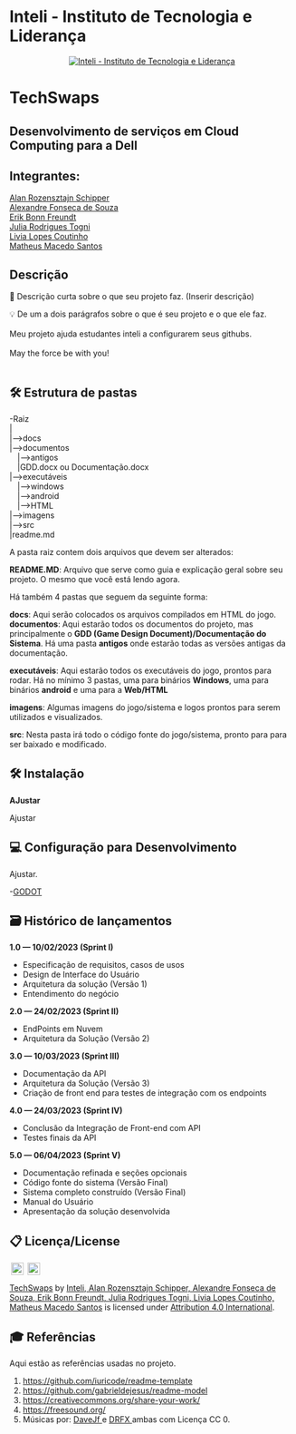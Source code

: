 # Inteli - Instituto de Tecnologia e Liderança 

<p align="center">
<a href= "https://www.inteli.edu.br/"><img src="https://www.inteli.edu.br/wp-content/uploads/2021/08/20172028/marca_1-2.png" alt="Inteli - Instituto de Tecnologia e Liderança" border="0"></a>
</p>

# TechSwaps

## Desenvolvimento de serviços em Cloud Computing para a Dell

## Integrantes: 
<a href="https://www.linkedin.com/in/alan-rozensztajn-schipper-0563701ba/">Alan Rozensztajn Schipper</br></a>
<a href="https://www.linkedin.com/in/alexandrefonseca00/">Alexandre Fonseca de Souza</br></a>
<a href="https://www.linkedin.com/in/erikfreundt/">Erik Bonn Freundt</br></a>
<a href="https://www.linkedin.com/in/julia-togni/">Julia Rodrigues Togni</br></a> 
<a href="https://www.linkedin.com/in/liviapcoutinho//">Livia Lopes Coutinho</br></a>
<a href="https://www.linkedin.com/in/matheusmacedosantos/">Matheus Macedo Santos</br></a>

## Descrição

📜 Descrição curta sobre o que seu projeto faz.
(Inserir descrição)

💡 De um a dois parágrafos sobre o que é seu projeto e o que ele faz.
<br><br>
Meu projeto ajuda estudantes inteli a configurarem seus githubs.
<br><br>
May the force be with you!
<br><br>

## 🛠 Estrutura de pastas

-Raiz<br>
|<br>
|-->docs<br>
|-->documentos<br>
  &emsp;|-->antigos<br>
  &emsp;|GDD.docx ou Documentação.docx<br>
|-->executáveis<br>
  &emsp;|-->windows<br>
  &emsp;|-->android<br>
  &emsp;|-->HTML<br>
|-->imagens<br>
|-->src<br>
|readme.md<br>

A pasta raiz contem dois arquivos que devem ser alterados:

<b>README.MD</b>: Arquivo que serve como guia e explicação geral sobre seu projeto. O mesmo que você está lendo agora.

Há também 4 pastas que seguem da seguinte forma:

<b>docs</b>: Aqui serão colocados os arquivos compilados em HTML do jogo.
<b>documentos</b>: Aqui estarão todos os documentos do projeto, mas principalmente o <b>GDD (Game Design Document)/Documentação do Sistema</b>. Há uma pasta <b>antigos</b> onde estarão todas as versões antigas da documentação.

<b>executáveis</b>: Aqui estarão todos os executáveis do jogo, prontos para rodar. Há no mínimo 3 pastas, uma para binários <b>Windows</b>, uma para binários <b>android</b> e uma para a <b>Web/HTML</b>

<b>imagens</b>: Algumas imagens do jogo/sistema e logos prontos para serem utilizados e visualizados.

<b>src</b>: Nesta pasta irá todo o código fonte do jogo/sistema, pronto para para ser baixado e modificado.

## 🛠 Instalação

<b>AJustar </b>

Ajustar

## 💻 Configuração para Desenvolvimento

Ajustar.

-<a href="https://godotengine.org/download">GODOT</a>

## 🗃 Histórico de lançamentos

**1.0 — 10/02/2023 (Sprint I)**

* Especificação de requisitos, casos de usos
* Design de Interface do Usuário
* Arquitetura da solução (Versão 1)
* Entendimento do negócio

**2.0 — 24/02/2023 (Sprint II)**

* EndPoints em Nuvem
* Arquitetura da Solução (Versão 2)
  
**3.0 — 10/03/2023 (Sprint III)**

* Documentação da API
* Arquitetura da Solução (Versão 3)
* Criação de front end para testes de integração com os endpoints

**4.0 — 24/03/2023 (Sprint IV)**

* Conclusão da Integração de Front-end com API
* Testes finais da API  

**5.0 — 06/04/2023 (Sprint V)**

* Documentação refinada e seções opcionais
* Código fonte do sistema (Versão Final)
* Sistema completo construído (Versão Final)
* Manual do Usuário
* Apresentação da solução desenvolvida

## 📋 Licença/License


<img style="height:22px!important;margin-left:3px;vertical-align:text-bottom;" src="https://mirrors.creativecommons.org/presskit/icons/cc.svg?ref=chooser-v1">
<img style="height:22px!important;margin-left:3px;vertical-align:text-bottom;" src="https://mirrors.creativecommons.org/presskit/icons/by.svg?ref=chooser-v1">

<p xmlns:cc="http://creativecommons.org/ns#" xmlns:dct="http://purl.org/dc/terms/"><a property="dct:title" rel="cc:attributionURL" href="#">TechSwaps</a> by <a rel="cc:attributionURL dct:creator" property="cc:attributionName" href="#">Inteli, Alan Rozensztajn Schipper, Alexandre Fonseca de Souza, Erik Bonn Freundt, Julia Rodrigues Togni, Livia Lopes Coutinho, Matheus Macedo Santos</a> is licensed under <a href="http://creativecommons.org/licenses/by/4.0/?ref=chooser-v1" target="_blank" rel="license noopener noreferrer" style="display:inline-block;">Attribution 4.0 International</a>.</p>

## 🎓 Referências

Aqui estão as referências usadas no projeto.

1. <https://github.com/iuricode/readme-template>
2. <https://github.com/gabrieldejesus/readme-model>
3. <https://creativecommons.org/share-your-work/>
4. <https://freesound.org/>
5. Músicas por: <a href="https://freesound.org/people/DaveJf/sounds/616544/"> DaveJf </a> e <a href="https://freesound.org/people/DRFX/sounds/338986/"> DRFX </a> ambas com Licença CC 0.
